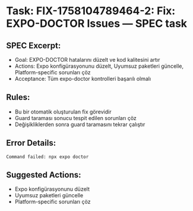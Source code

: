 # Task: FIX-1758104789464-2: Fix: EXPO-DOCTOR Issues — SPEC task

## SPEC Excerpt:

- Goal: EXPO-DOCTOR hatalarını düzelt ve kod kalitesini artır
- Actions: Expo konfigürasyonunu düzelt, Uyumsuz paketleri güncelle, Platform-specific sorunları çöz
- Acceptance: Tüm expo-doctor kontrolleri başarılı olmalı

## Rules:
- Bu bir otomatik oluşturulan fix görevidir
- Guard taraması sonucu tespit edilen sorunları çöz
- Değişikliklerden sonra guard taramasını tekrar çalıştır

## Error Details:
```
Command failed: npx expo doctor
```

## Suggested Actions:
- Expo konfigürasyonunu düzelt
- Uyumsuz paketleri güncelle
- Platform-specific sorunları çöz
